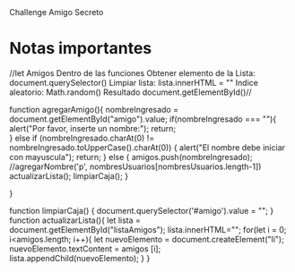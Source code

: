 <head>Challenge Amigo Secreto </head>
<h1> Notas importantes </h1> 
//let Amigos
Dentro de las funciones
Obtener elemento de la Lista: document.querySelector()
Limpiar lista: lista.innerHTML = ""
Indice aleatorio: Math.random()
Resultado document.getElementById()//

function agregarAmigo(){
    nombreIngresado = document.getElementById("amigo").value;
    if(nombreIngresado === ""){
        alert("Por favor, inserte un nombre:");
        return;     
    } else if (nombreIngresado.charAt(0) != nombreIngresado.toUpperCase().charAt(0)) {
        alert("El nombre debe iniciar con mayuscula");
        return;
    }
    else {
        amigos.push(nombreIngresado);
        //agregarNombre('p', nombresUsuarios[nombresUsuarios.length-1])
        actualizarLista();
        limpiarCaja();
    }

}

function limpiarCaja() {
    document.querySelector('#amigo').value = "";
}
function actualizarLista(){
    let lista = document.getElementById("listaAmigos");
    lista.innerHTML="";
    for(let i = 0; i<amigos.length; i++){
        let nuevoElemento = document.createElement("li");
        nuevoElemento.textContent = amigos [i];
        lista.appendChild(nuevoElemento);
    }
}
